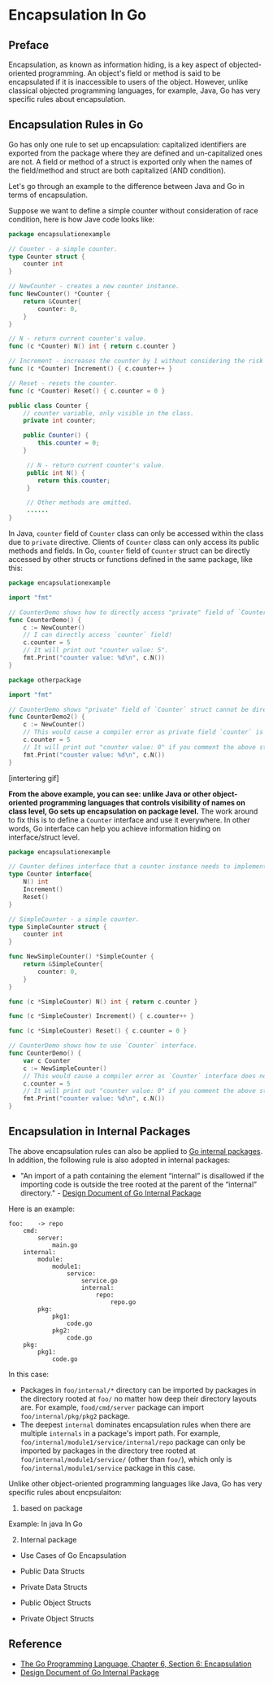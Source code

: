 # Encapsulation In Go

## Preface

Encapsulation, as known as information hiding, is a key aspect of objected-oriented programming. An object's field or method is said to be
encapsulated if it is inaccessible to users of the object. However, unlike classical objected programming languages, for example, Java, Go
has very specific rules about encapsulation.


## Encapsulation Rules in Go

Go has only one rule to set up encapsulation: capitalized identifiers are exported from the package where they are defined
and un-capitalized ones are not. A field or method of a struct is exported only when the names of the field/method and struct
are both capitalized (AND condition).

Let's go through an example to the difference between Java and Go in terms of encapsulation.

Suppose we want to define a simple counter without consideration of race condition, here is how Jave code looks like:

```go
package encapsulationexample

// Counter - a simple counter.
type Counter struct {
    counter int
}

// NewCounter - creates a new counter instance.
func NewCounter() *Counter {
    return &Counter{
        counter: 0,
    }
}

// N - return current counter's value.
func (c *Counter) N() int { return c.counter }

// Increment - increases the counter by 1 without considering the risk of race condition.
func (c *Counter) Increment() { c.counter++ }

// Reset - resets the counter.
func (c *Counter) Reset() { c.counter = 0 }
```

```java
public class Counter {
    // counter variable, only visible in the class.
    private int counter;

    public Counter() {
        this.counter = 0;
    }

     // N - return current counter's value.
     public int N() {
        return this.counter;
     }

     // Other methods are omitted.
     ......
}
```

In Java, `counter` field of `Counter` class can only be accessed within the class due to `private` directive. Clients of
`Counter` class can only access its public methods and fields. In Go, `counter` field of `Counter` struct can be directly
accessed by other structs or functions defined in the same package, like this:

```go
package encapsulationexample

import "fmt"

// CounterDemo shows how to directly access "private" field of `Counter` struct.
func CounterDemo() {
	c := NewCounter()
	// I can directly access `counter` field!
	c.counter = 5
	// It will print out "counter value: 5".
	fmt.Print("counter value: %d\n", c.N())
}

package otherpackage

import "fmt"

// CounterDemo shows "private" field of `Counter` struct cannot be directly accessed by another package.
func CounterDemo2() {
	c := NewCounter()
	// This would cause a compiler error as private field `counter` is not visible in this package.
	c.counter = 5
	// It will print out "counter value: 0" if you comment the above statement.
	fmt.Print("counter value: %d\n", c.N())
}
```

[intertering gif]

**From the above example, you can see: unlike Java or other object-oriented programming languages that controls visibility of names on class level, 
Go sets up encapsulation on package level.** The work around to fix this is to define a `Counter` interface and use it everywhere. In other words,
Go interface can help you achieve information hiding on interface/struct level.

```go
package encapsulationexample

// Counter defines interface that a counter instance needs to implement.
type Counter interface{
	N() int
	Increment()
	Reset()
}

// SimpleCounter - a simple counter.
type SimpleCounter struct {
    counter int
}

func NewSimpleCounter() *SimpleCounter {
    return &SimpleCounter{
        counter: 0,
    }
}

func (c *SimpleCounter) N() int { return c.counter }

func (c *SimpleCounter) Increment() { c.counter++ }

func (c *SimpleCounter) Reset() { c.counter = 0 }

// CounterDemo shows how to use `Counter` interface.
func CounterDemo() {
	var c Counter
	c := NewSimpleCounter()
	// This would cause a compiler error as `Counter` interface does not have `counter` field.
	c.counter = 5
	// It will print out "counter value: 0" if you comment the above statement.
	fmt.Print("counter value: %d\n", c.N())
}
```

## Encapsulation in Internal Packages

The above encapsulation rules can also be applied to [Go internal packages](https://docs.google.com/document/d/1e8kOo3r51b2BWtTs_1uADIA5djfXhPT36s6eHVRIvaU/edit). In addition, the following rule is also adopted in internal packages:

- "An import of a path containing the element “internal” is disallowed if the importing code is outside the tree rooted at the parent of the “internal” directory." - [Design Document of Go Internal Package](https://docs.google.com/document/d/1e8kOo3r51b2BWtTs_1uADIA5djfXhPT36s6eHVRIvaU/edit)

Here is an example:

```
foo:    -> repo 
    cmd:
        server:
            main.go
    internal:
        module:
            module1:
                service:
                    service.go
                    internal:
                        repo:
                            repo.go
        pkg:
            pkg1:
                code.go
            pkg2:
                code.go
    pkg:
        pkg1:
            code.go
```

In this case:

- Packages in `foo/internal/*` directory can be imported by packages in the directory rooted at `foo/` no matter how deep their directory layouts are. For example, `food/cmd/server` package can import `foo/internal/pkg/pkg2` package.
- The deepest `internal` dominates encapsulation rules when there are multiple `internals` in a package's import path. For example,
 `foo/internal/module1/service/internal/repo` package can only be imported by packages in the directory tree rooted at `foo/internal/module1/service/` (other than `foo/`), which only is `foo/internal/module1/service` package in this case. 


Unlike other object-oriented programming languages like Java, Go has very specific rules about encpsulaiton:
1. based on package

Example:
    In java
    In Go

2. Internal package

- Use Cases of Go Encapsulation

- Public Data Structs

- Private Data Structs

- Public Object Structs

- Private Object Structs

## Reference

- [The Go Programming Language, Chapter 6, Section 6: Encapsulation](https://github.com/KeKe-Li/book/blob/master/Go/The.Go.Programming.Language.pdf)
- [Design Document of Go Internal Package](https://docs.google.com/document/d/1e8kOo3r51b2BWtTs_1uADIA5djfXhPT36s6eHVRIvaU/edit)

